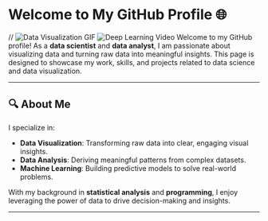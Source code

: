 # Welcome to My GitHub Profile 🌐

// ![Data Visualization GIF](./fire.gif)
![Deep Learning Video](./1.gif)
Welcome to my GitHub profile! As a **data scientist** and **data analyst**, I am passionate about visualizing data and turning raw data into meaningful insights. This page is designed to showcase my work, skills, and projects related to data science and data visualization.

---

## 🔍 About Me

I specialize in:
- **Data Visualization**: Transforming raw data into clear, engaging visual insights.
- **Data Analysis**: Deriving meaningful patterns from complex datasets.
- **Machine Learning**: Building predictive models to solve real-world problems.

With my background in **statistical analysis** and **programming**, I enjoy leveraging the power of data to drive decision-making and insights.

---
